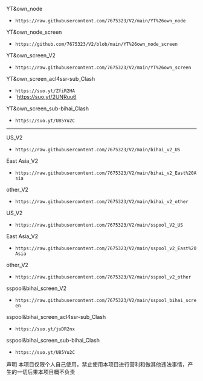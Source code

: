 
YT&own_node
- `https://raw.githubusercontent.com/7675323/V2/main/YT%26own_node`

YT&own_node_screen
- `https://github.com/7675323/V2/blob/main/YT%26own_node_screen`

YT&own_screen_V2
- `https://raw.githubusercontent.com/7675323/V2/main/YT%26own_screen`

YT&own_screen_acl4ssr-sub_Clash
- `https://suo.yt/ZfiR2HA`
- `https://suo.yt/2UNRuu6

YT&own_screen_sub-bihai_Clash
- `https://suo.yt/U85Yu2C`

______________________________________________________________________________

US_V2
- `https://raw.githubusercontent.com/7675323/V2/main/bihai_v2_US`
 
East Asia_V2
- `https://raw.githubusercontent.com/7675323/V2/main/bihai_v2_East%20Asia`

other_V2
- `https://raw.githubusercontent.com/7675323/V2/main/bihai_v2_other`

US_V2
- `https://raw.githubusercontent.com/7675323/V2/main/sspool_V2_US`
 
East Asia_V2
- `https://raw.githubusercontent.com/7675323/V2/main/sspool_v2_East%20Asia`

other_V2
- `https://raw.githubusercontent.com/7675323/V2/main/sspool_v2_other`

sspool&bihai_screen_V2
- `https://raw.githubusercontent.com/7675323/V2/main/sspool_bihai_screen`

sspool&bihai_screen_acl4ssr-sub_Clash
- `https://suo.yt/juDR2nx`

sspool&bihai_screen_sub-bihai_Clash
- `https://suo.yt/U85Yu2C`



声明
本项目仅限个人自己使用，禁止使用本项目进行营利和做其他违法事情，产生的一切后果本项目概不负责
